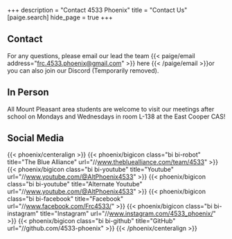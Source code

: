 +++
description = "Contact 4533 Phoenix"
title = "Contact Us"
[paige.search]
hide_page = true
+++

## Contact

For any questions, please email our lead the team
{{< paige/email address="frc.4533.phoenix@gmail.com" >}} here {{< /paige/email >}}or you can also
join our Discord (Temporarily removed).

## In Person

All Mount Pleasant area students are welcome to visit our meetings after school
on Mondays and Wednesdays in room L-138 at the East Cooper CAS!

## Social Media

{{< phoenix/centeralign >}}
  {{< phoenix/bigicon class="bi bi-robot" title="The Blue Alliance"
    url="//www.thebluealliance.com/team/4533" >}}
  {{< phoenix/bigicon class="bi bi-youtube" title="Youtube"
    url="//www.youtube.com/@AltPhoenix4533" >}}
  {{< phoenix/bigicon class="bi bi-youtube" title="Alternate Youtube"
    url="//www.youtube.com/@AltPhoenix4533" >}}
  {{< phoenix/bigicon class="bi bi-facebook" title="Facebook"
    url="//www.facebook.com/Frc4533/" >}}
  {{< phoenix/bigicon class="bi bi-instagram" title="Instagram"
    url="//www.instagram.com/4533_phoenix/" >}}
  {{< phoenix/bigicon class="bi bi-github" title="GitHub"
    url="//github.com/4533-phoenix" >}}
{{< /phoenix/centeralign >}}